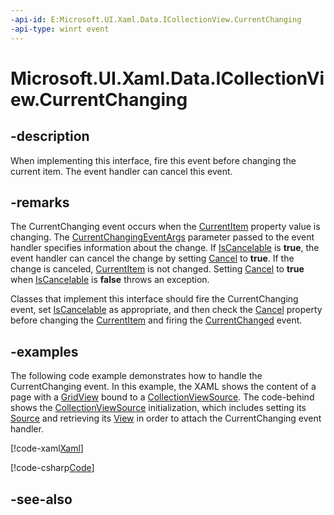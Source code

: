 ```yaml
---
-api-id: E:Microsoft.UI.Xaml.Data.ICollectionView.CurrentChanging
-api-type: winrt event
---
```


<!-- Event syntax
abstract public event Windows.UI.Xaml.Data.CurrentChangingEventHandler CurrentChanging
-->

# Microsoft.UI.Xaml.Data.ICollectionView.CurrentChanging

## -description
When implementing this interface, fire this event before changing the current item. The event handler can cancel this event.

## -remarks
The CurrentChanging event occurs when the [CurrentItem](icollectionview_currentitem.md) property value is changing. The [CurrentChangingEventArgs](currentchangingeventargs.md) parameter passed to the event handler specifies information about the change. If [IsCancelable](currentchangingeventargs_iscancelable.md) is **true**, the event handler can cancel the change by setting [Cancel](currentchangingeventargs_cancel.md) to **true**. If the change is canceled, [CurrentItem](icollectionview_currentitem.md) is not changed. Setting [Cancel](currentchangingeventargs_cancel.md) to **true** when [IsCancelable](currentchangingeventargs_iscancelable.md) is **false** throws an exception.

Classes that implement this interface should fire the CurrentChanging event, set [IsCancelable](currentchangingeventargs_iscancelable.md) as appropriate, and then check the [Cancel](currentchangingeventargs_cancel.md) property before changing the [CurrentItem](icollectionview_currentitem.md) and firing the [CurrentChanged](icollectionview_currentchanged.md) event.

## -examples
The following code example demonstrates how to handle the CurrentChanging event. In this example, the XAML shows the content of a page with a [GridView](../microsoft.ui.xaml.controls/gridview.md) bound to a [CollectionViewSource](collectionviewsource.md). The code-behind shows the [CollectionViewSource](collectionviewsource.md) initialization, which includes setting its [Source](collectionviewsource_source.md) and retrieving its [View](collectionviewsource_view.md) in order to attach the CurrentChanging event handler.



[!code-xaml[Xaml](../microsoft.ui.xaml.data/code/CurrentChangingExample/csharp/BlankPage.xaml#SnippetXaml)]

[!code-csharp[Code](../microsoft.ui.xaml.data/code/CurrentChangingExample/csharp/BlankPage.xaml.cs#SnippetCode)]

## -see-also
